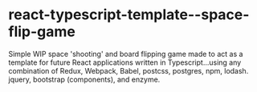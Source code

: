 # react-typescript-template--space-flip-game
Simple WIP space 'shooting' and board flipping game made to act as a template for future React applications written in Typescript...using any combination of Redux, Webpack, Babel, postcss, postgres, npm, lodash. jquery, bootstrap (components), and enzyme.
